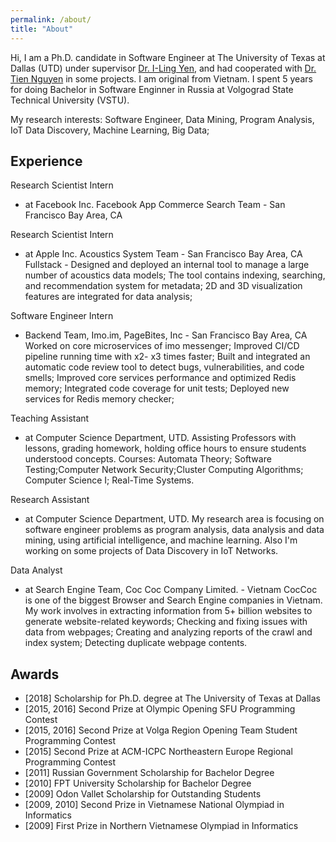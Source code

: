 ```yaml
---
permalink: /about/
title: "About"
---
```


Hi, I am a Ph.D. candidate in Software Engineer at The University of Texas at Dallas (UTD) under supervisor [Dr. I-Ling Yen](http://www.utdallas.edu/~ilyen), and had cooperated with [Dr. Tien Nguyen](http://www.utdallas.edu/~tien.n.nguyen) in some projects. I am original from Vietnam. I spent 5 years for doing Bachelor in Software Enginner in Russia at Volgograd State Technical University (VSTU).

My research interests: Software Engineer, Data Mining, Program Analysis, IoT Data Discovery, Machine Learning, Big Data;

## Experience
Research Scientist Intern
- at Facebook Inc. 
Facebook App Commerce Search Team - San Francisco Bay Area, CA

Research Scientist Intern
- at Apple Inc. 
Acoustics System Team - San Francisco Bay Area, CA
Fullstack - Designed and deployed an internal tool to manage a large number of acoustics data models; The tool contains indexing, searching, and recommendation system for metadata; 2D and 3D visualization features are integrated for data analysis;

Software Engineer Intern
- Backend Team, Imo.im, PageBites, Inc - San Francisco Bay Area, CA
Worked on core microservices of imo messenger; Improved CI/CD pipeline running time with x2- x3 times faster; Built and integrated an automatic code review tool to detect bugs, vulnerabilities, and code smells; Improved core services performance and optimized Redis memory; Integrated code coverage for unit tests; Deployed new services for Redis memory checker;

Teaching Assistant
- at Computer Science Department, UTD.
Assisting Professors with lessons, grading homework, holding office hours to ensure students understood concepts.
Courses: Automata Theory; Software Testing;Computer Network Security;Cluster Computing Algorithms; Computer Science I; Real-Time Systems.

Research Assistant
- at Computer Science Department, UTD.
My research area is focusing on software engineer problems as program analysis, data analysis and data mining, using artificial intelligence, and machine learning. Also I'm working on some projects of Data Discovery in IoT Networks.

Data Analyst
- at Search Engine Team, Coc Coc Company Limited. - Vietnam
CocCoc is one of the biggest Browser and Search Engine companies in Vietnam. My work involves in extracting information from 5+ billion websites to generate website-related keywords; Checking and fixing issues with data from webpages; Creating and analyzing reports of the crawl and index system; Detecting duplicate webpage contents.

## Awards
- [2018] Scholarship for Ph.D. degree at The University of Texas at Dallas
- [2015, 2016] Second Prize at Olympic Opening SFU Programming Contest
- [2015, 2016] Second Prize at Volga Region Opening Team Student Programming Contest
- [2015] Second Prize at ACM-ICPC Northeastern Europe Regional Programming Contest
- [2011] Russian Government Scholarship for Bachelor Degree
- [2010] FPT University Scholarship for Bachelor Degree
- [2009] Odon Vallet Scholarship for Outstanding Students
- [2009, 2010] Second Prize in Vietnamese National Olympiad in Informatics
- [2009] First Prize in Northern Vietnamese Olympiad in Informatics
